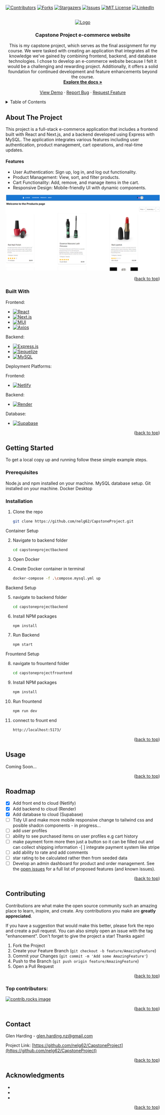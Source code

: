 <a id="readme-top"></a>

[![Contributors][contributors-shield]][contributors-url]
[![Forks][forks-shield]][forks-url]
[![Stargazers][stars-shield]][stars-url]
[![Issues][issues-shield]][issues-url]
[![MIT License][license-shield]][license-url]
[![LinkedIn][linkedin-shield]][linkedin-url]

<!-- PROJECT LOGO -->
<br />
<div align="center">
  <a href="https://github.com/nelg62/CapstoneProject">
    <img src="images/logo.png" alt="Logo" width="80" height="80">
  </a>

<h3 align="center">Capstone Project e-commerce website</h3>

  <p align="center">
This is my capstone project, which serves as the final assignment for my course. We were tasked with creating an application that integrates all the knowledge we've gained by combining frontend, backend, and database technologies. I chose to develop an e-commerce website because I felt it would be a challenging and rewarding project. Additionally, it offers a solid foundation for continued development and feature enhancements beyond the course.
<br />
<a href="https://github.com/nelg62/CapstoneProject"><strong>Explore the docs »</strong></a>
<br />
<br />
<a href="https://github.com/nelg62/CapstoneProject">View Demo</a>
·
<a href="https://github.com/nelg62/CapstoneProject/issues/new?labels=bug&template=bug-report---.md">Report Bug</a>
·
<a href="https://github.com/nelg62/CapstoneProject/issues/new?labels=enhancement&template=feature-request---.md">Request Feature</a>

  </p>
</div>

<!-- TABLE OF CONTENTS -->
<details>
  <summary>Table of Contents</summary>
  <ol>
    <li>
      <a href="#about-the-project">About The Project</a>
      <ul>
        <li><a href="#built-with">Built With</a></li>
      </ul>
    </li>
    <li>
      <a href="#getting-started">Getting Started</a>
      <ul>
        <li><a href="#prerequisites">Prerequisites</a></li>
        <li><a href="#installation">Installation</a></li>
      </ul>
    </li>
    <li><a href="#usage">Usage</a></li>
    <li><a href="#roadmap">Roadmap</a></li>
    <li><a href="#contributing">Contributing</a></li>
    <li><a href="#license">License</a></li>
    <li><a href="#contact">Contact</a></li>
    <li><a href="#acknowledgments">Acknowledgments</a></li>
  </ol>
</details>

<!-- ABOUT THE PROJECT -->

## About The Project

This project is a full-stack e-commerce application that includes a frontend built with React and Next.js, and a backend developed using Express with MySQL. The application integrates various features including user authentication, product management, cart operations, and real-time updates.

<h4>Features</h4>
<ul>
<li>User Authentication: Sign up, log in, and log out functionality.</li>
<li>Product Management: View, sort, and filter products.</li>
<li>Cart Functionality: Add, remove, and manage items in the cart.</li>
<li>Responsive Design: Mobile-friendly UI with dynamic components.</li>
</ul>

[![Product Name Screen Shot][product-screenshot]](https://capstopeprojectglenharding.netlify.app/)

<p align="right">(<a href="#readme-top">back to top</a>)</p>

### Built With

Frontend:

- [![React][React.js]][React-url]
- [![Next.js][Nextjs-shield]][Nextjs-url]
- [![MUI][mui-shield]][mui-url]
- [![Axios][Axios-shield]][Axios-url]

Backend:

- [![Express.js][ExpressJs-shield]][ExpressJs-url]
- [![Sequelize][Sequelize-shield]][Sequelize-url]
- [![MySQL][MySQL-shield]][MySQL-url]

Deployment Platforms:

Frontend:

- [![Netlify][Netlify-shield]][Netlify-url]

Backend:

- [![Render][Render-shield]][Render-url]

Database:

- [![Supabase][Supabase-shield]][Supabase-url]

<p align="right">(<a href="#readme-top">back to top</a>)</p>

<!-- GETTING STARTED -->

## Getting Started

To get a local copy up and running follow these simple example steps.

### Prerequisites

Node.js and npm installed on your machine.
MySQL database setup.
Git installed on your machine.
Docker Desktop

### Installation

1. Clone the repo
   ```sh
   git clone https://github.com/nelg62/CapstoneProject.git
   ```

Container Setup

2. Navigate to backend folder

   ```sh
   cd capstoneprojectbackend
   ```

3. Open Docker

4. Create Docker container in terminal
   ```sh
   docker-compose -f .\compose.mysql.yml up
   ```

Backend Setup

5. navigate to backend folder

   ```sh
   cd capstoneprojectbackend
   ```

6. Install NPM packages
   ```sh
   npm install
   ```
7. Run Backend
   ```sh
   npm start
   ```

Frountend Setup

8. navigate to frountend folder
   ```sh
   cd capstoneprojectfrountend
   ```
9. Install NPM packages
   ```sh
   npm install
   ```
10. Run frountend
    ```sh
    npm run dev
    ```
11. connect to frount end
    ```sh
    http://localhost:5173/
    ```

<p align="right">(<a href="#readme-top">back to top</a>)</p>

<!-- USAGE EXAMPLES -->

## Usage

Coming Soon...

<!-- Use this space to show useful examples of how a project can be used. Additional screenshots, code examples and demos work well in this space. You may also link to more resources.

_For more examples, please refer to the [Documentation](https://example.com)_ -->

<p align="right">(<a href="#readme-top">back to top</a>)</p>

<!-- ROADMAP -->

## Roadmap

- [x] Add front end to cloud (Netlify)
- [x] Add backend to cloud (Render)
- [x] Add database to cloud (Supabase)
- [ ] Tidy UI and make more mobile responsive change to tailwind css and posible shadcn components - in progress...
- [ ] add user profiles
- [ ] ability to see purchased items on user profiles e.g cart history
- [ ] make payment form more then just a button so it can be filled out and can collect shipping information -[ ] integrate payment system like stripe
- [ ] add ability to rate and add comments
- [ ] star rating to be calculated rather then from seeded data
- [ ] Develop an admin dashboard for product and order management.
      See the [open issues](https://github.com/nelg62/CapstoneProject/issues) for a full list of proposed features (and known issues).

<p align="right">(<a href="#readme-top">back to top</a>)</p>

<!-- CONTRIBUTING -->

## Contributing

Contributions are what make the open source community such an amazing place to learn, inspire, and create. Any contributions you make are **greatly appreciated**.

If you have a suggestion that would make this better, please fork the repo and create a pull request. You can also simply open an issue with the tag "enhancement".
Don't forget to give the project a star! Thanks again!

1. Fork the Project
2. Create your Feature Branch (`git checkout -b feature/AmazingFeature`)
3. Commit your Changes (`git commit -m 'Add some AmazingFeature'`)
4. Push to the Branch (`git push origin feature/AmazingFeature`)
5. Open a Pull Request

<p align="right">(<a href="#readme-top">back to top</a>)</p>

### Top contributors:

<a href="https://github.com/nelg62/CapstoneProject/graphs/contributors">
  <img src="https://contrib.rocks/image?repo=nelg62/CapstoneProject" alt="contrib.rocks image" />
</a>

<!-- LICENSE -->

<!-- ## License

Distributed under the MIT License. See `LICENSE.txt` for more information. -->

<p align="right">(<a href="#readme-top">back to top</a>)</p>

<!-- CONTACT -->

## Contact

Glen Harding - glen.harding.nz@gmail.com

Project Link: [https://github.com/nelg62/CapstoneProject](https://github.com/nelg62/CapstoneProject)

<p align="right">(<a href="#readme-top">back to top</a>)</p>

<!-- ACKNOWLEDGMENTS -->

## Acknowledgments

- []()
- []()
- []()

<p align="right">(<a href="#readme-top">back to top</a>)</p>

<!-- MARKDOWN LINKS & IMAGES -->
<!-- https://www.markdownguide.org/basic-syntax/#reference-style-links -->

[contributors-shield]: https://img.shields.io/github/contributors/nelg62/CapstoneProject.svg?style=for-the-badge
[contributors-url]: https://github.com/nelg62/CapstoneProject/graphs/contributors
[forks-shield]: https://img.shields.io/github/forks/nelg62/CapstoneProject.svg?style=for-the-badge
[forks-url]: https://github.com/nelg62/CapstoneProject/network/members
[stars-shield]: https://img.shields.io/github/stars/nelg62/CapstoneProject.svg?style=for-the-badge
[stars-url]: https://github.com/nelg62/CapstoneProject/stargazers
[issues-shield]: https://img.shields.io/github/issues/nelg62/CapstoneProject.svg?style=for-the-badge
[issues-url]: https://github.com/nelg62/CapstoneProject/issues
[license-shield]: https://img.shields.io/github/license/nelg62/CapstoneProject.svg?style=for-the-badge
[license-url]: https://github.com/nelg62/CapstoneProject/blob/master/LICENSE.txt
[linkedin-shield]: https://img.shields.io/badge/-LinkedIn-black.svg?style=for-the-badge&logo=linkedin&colorB=555
[linkedin-url]: https://linkedin.com/in/glen-harding-5a1317114
[product-screenshot]: capstoneprojectfrountend/public/Capstonprojectproductpage.png
[Next.js]: https://img.shields.io/badge/next.js-000000?style=for-the-badge&logo=nextdotjs&logoColor=white
[Next-url]: https://nextjs.org/
[React.js]: https://img.shields.io/badge/React-20232A?style=for-the-badge&logo=react&logoColor=61DAFB
[React-url]: https://reactjs.org/
[Vue.js]: https://img.shields.io/badge/Vue.js-35495E?style=for-the-badge&logo=vuedotjs&logoColor=4FC08D
[Vue-url]: https://vuejs.org/
[Angular.io]: https://img.shields.io/badge/Angular-DD0031?style=for-the-badge&logo=angular&logoColor=white
[Angular-url]: https://angular.io/
[Svelte.dev]: https://img.shields.io/badge/Svelte-4A4A55?style=for-the-badge&logo=svelte&logoColor=FF3E00
[Svelte-url]: https://svelte.dev/
[Laravel.com]: https://img.shields.io/badge/Laravel-FF2D20?style=for-the-badge&logo=laravel&logoColor=white
[Laravel-url]: https://laravel.com
[Bootstrap.com]: https://img.shields.io/badge/Bootstrap-563D7C?style=for-the-badge&logo=bootstrap&logoColor=white
[Bootstrap-url]: https://getbootstrap.com
[JQuery.com]: https://img.shields.io/badge/jQuery-0769AD?style=for-the-badge&logo=jquery&logoColor=white
[JQuery-url]: https://jquery.com
[mui-url]: https://mui.com/
[mui-shield]: https://img.shields.io/badge/mui-06B6D4?style=for-the-badge&logo=mui&logoColor=white
[ExpressJs-url]: https://expressjs.com/
[ExpressJs-shield]: https://img.shields.io/badge/Express.js-000000?style=for-the-badge&logo=express&logoColor=white
[NodeJs-shield]: https://img.shields.io/badge/Node.js-339933?style=for-the-badge&logo=node.js&logoColor=white
[NodeJs-url]: https://nodejs.org/
[ReactRouter-shield]: https://img.shields.io/badge/React%20Router-CA4245?style=for-the-badge&logo=reactrouter&logoColor=white
[ReactRouter-url]: https://reactrouter.com/
[Axios-shield]: https://img.shields.io/badge/Axios-5A29E4?style=for-the-badge&logo=axios&logoColor=white
[Axios-url]: https://axios-http.com/
[Sequelize-shield]: https://img.shields.io/badge/Sequelize-52B0E7?style=for-the-badge&logo=sequelize&logoColor=white
[Sequelize-url]: https://sequelize.org/
[MySQL-shield]: https://img.shields.io/badge/MySQL-4479A1?style=for-the-badge&logo=mysql&logoColor=white
[MySQL-url]: https://www.mysql.com/
[Netlify-shield]: https://img.shields.io/badge/Netlify-00C7B7?style=for-the-badge&logo=netlify&logoColor=white
[Netlify-url]: https://www.netlify.com/
[Render-shield]: https://img.shields.io/badge/Render-46E3B7?style=for-the-badge&logo=render&logoColor=white
[Render-url]: https://render.com/
[Nextjs-shield]: https://img.shields.io/badge/Next.js-000000?style=for-the-badge&logo=nextdotjs&logoColor=white
[Nextjs-url]: https://nextjs.org/
[Supabase-shield]: https://img.shields.io/badge/Supabase-3ECF8E?style=for-the-badge&logo=supabase&logoColor=white
[Supabase-url]: https://supabase.com/
